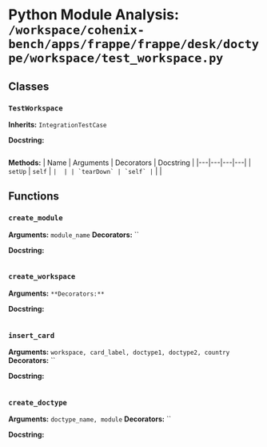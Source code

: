 # Python Module Analysis: `/workspace/cohenix-bench/apps/frappe/frappe/desk/doctype/workspace/test_workspace.py`

## Classes

### `TestWorkspace`
**Inherits:** `IntegrationTestCase`


**Docstring:**
```

```

**Methods:**
| Name | Arguments | Decorators | Docstring |
|---|---|---|---|
| `setUp` | `self` | `` |  |
| `tearDown` | `self` | `` |  |





## Functions

### `create_module`
**Arguments:** `module_name`
**Decorators:** ``

**Docstring:**
```

```
### `create_workspace`
**Arguments:** ``
**Decorators:** ``

**Docstring:**
```

```
### `insert_card`
**Arguments:** `workspace, card_label, doctype1, doctype2, country`
**Decorators:** ``

**Docstring:**
```

```
### `create_doctype`
**Arguments:** `doctype_name, module`
**Decorators:** ``

**Docstring:**
```

```

